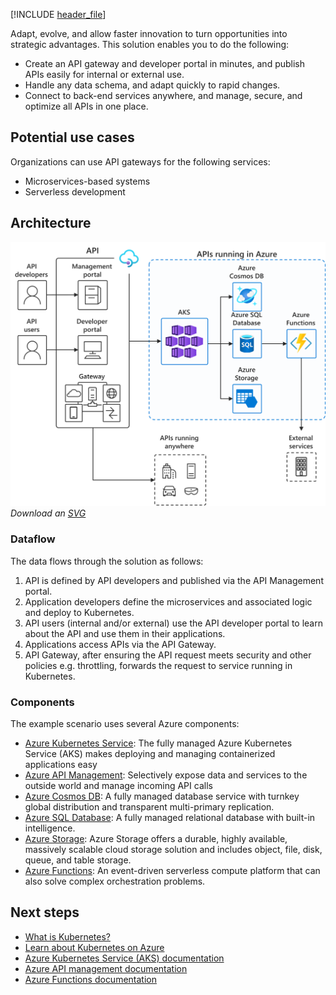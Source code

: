 [!INCLUDE [header_file](../../../includes/sol-idea-header.md)]

Adapt, evolve, and allow faster innovation to turn opportunities into strategic advantages. This solution enables you to do the following:

- Create an API gateway and developer portal in minutes, and publish APIs easily for internal or external use.
- Handle any data schema, and adapt quickly to rapid changes.
- Connect to back-end services anywhere, and manage, secure, and optimize all APIs in one place.

## Potential use cases

Organizations can use API gateways for the following services:

* Microservices-based systems
* Serverless development

## Architecture

![Architecture Diagram](../media/aks-api-first.png)
*Download an [SVG](../media/aks-api-first.svg)*

### Dataflow

The data flows through the solution as follows:

1. API is defined by API developers and published via the API Management portal.
2. Application developers define the microservices and associated logic and deploy to Kubernetes.
3. API users (internal and/or external) use the API developer portal to learn about the API and use them in their applications.
4. Applications access APIs via the API Gateway.
5. API Gateway, after ensuring the API request meets security and other policies e.g. throttling, forwards the request to service running in Kubernetes.

### Components

The example scenario uses several Azure components:

- [Azure Kubernetes Service](https://azure.microsoft.com/services/kubernetes-service): The fully managed Azure Kubernetes Service (AKS) makes deploying and managing containerized applications easy
- [Azure API Management](https://azure.microsoft.com/services/api-management): Selectively expose data and services to the outside world and manage incoming API calls
- [Azure Cosmos DB](https://azure.microsoft.com/services/cosmos-db): A fully managed database service with turnkey global distribution and transparent multi-primary replication.
- [Azure SQL Database](https://azure.microsoft.com/services/sql-database): A fully managed relational database with built-in intelligence.
- [Azure Storage](https://azure.microsoft.com/services/storage): Azure Storage offers a durable, highly available, massively scalable cloud storage solution and includes object, file, disk, queue, and table storage.
- [Azure Functions](https://azure.microsoft.com/services/functions): An event-driven serverless compute platform that can also solve complex orchestration problems.

## Next steps

- [What is Kubernetes?](https://azure.microsoft.com/topic/what-is-kubernetes)
- [Learn about Kubernetes on Azure](https://azure.microsoft.com/overview/kubernetes-on-azure)
- [Azure Kubernetes Service (AKS) documentation](/azure/aks)
- [Azure API management documentation](/azure/api-management)
- [Azure Functions documentation](/azure/azure-functions)
